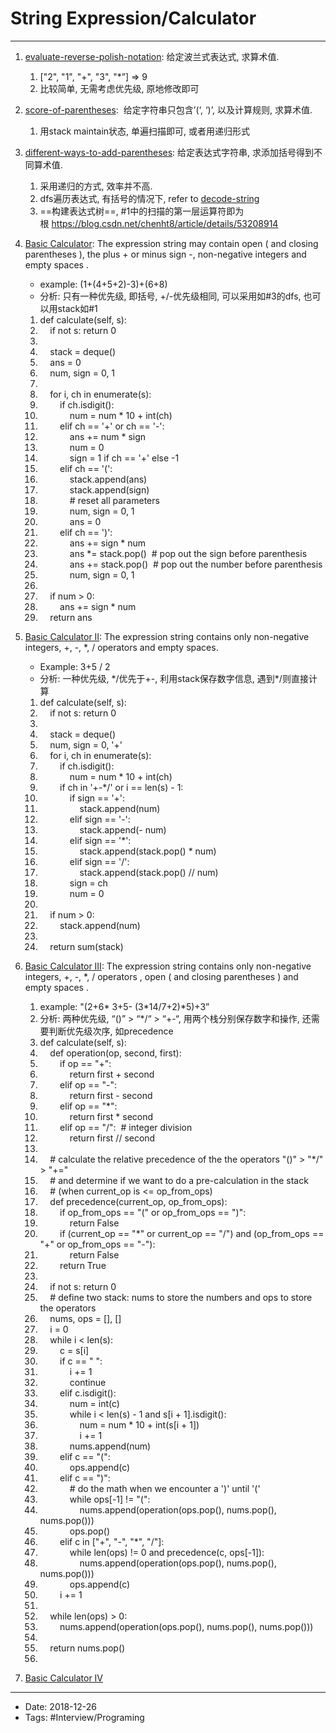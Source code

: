 # String Expression/Calculator
----



1.  [evaluate-reverse-polish-notation](https://leetcode.com/problems/evaluate-reverse-polish-notation/description/): 给定波兰式表达式, 求算术值. 
    1.  \["2", "1", "+", "3", "\*”\] => 9
    2.  比较简单, 无需考虑优先级, 原地修改即可
2.  [score-of-parentheses](https://leetcode.com/problems/score-of-parentheses/description/):  给定字符串只包含’(‘, ‘)’, 以及计算规则, 求算术值. 
    1.  用stack maintain状态, 单遍扫描即可, 或者用递归形式
3.  [different-ways-to-add-parentheses](https://leetcode.com/problems/different-ways-to-add-parentheses/description/): 给定表达式字符串, 求添加括号得到不同算术值. 
    1.  采用递归的方式, 效率并不高.
    2.  dfs遍历表达式, 有括号的情况下, refer to [decode-string](https://leetcode.com/problems/decode-string)
    3.  ==构建表达式树==, #1中的扫描的第一层运算符即为根 https://blog.csdn.net/chenht8/article/details/53208914
4.  [Basic Calculator](https://leetcode.com/problems/basic-calculator): The expression string may contain open ( and closing parentheses ), the plus + or minus sign -, non-negative integers and empty spaces .
    
    *   example: (1+(4+5+2)-3)+(6+8)
    *   分析: 只有一种优先级, 即括号, +/-优先级相同, 可以采用如#3的dfs, 也可以用stack如#1
    
    1.  def calculate(self, s):
    2.      if not s: return 0
    3.  
    4.      stack = deque()
    5.      ans = 0
    6.      num, sign = 0, 1
    7.  
    8.      for i, ch in enumerate(s):
    9.          if ch.isdigit():
    10.              num = num \* 10 + int(ch)
    11.          elif ch == '+' or ch == '-':
    12.              ans += num \* sign
    13.              num = 0
    14.              sign = 1 if ch == '+' else -1
    15.          elif ch == '(':
    16.              stack.append(ans)
    17.              stack.append(sign)
    18.              # reset all parameters
    19.              num, sign = 0, 1
    20.              ans = 0
    21.          elif ch == ')':
    22.              ans += sign \* num
    23.              ans \*= stack.pop()  # pop out the sign before parenthesis
    24.              ans += stack.pop()  # pop out the number before parenthesis
    25.              num, sign = 0, 1
    26.  
    27.      if num > 0:
    28.          ans += sign \* num
    29.      return ans
5.  [Basic Calculator II](https://leetcode.com/problems/basic-calculator-ii): The expression string contains only non-negative integers, +, -, \*, / operators and empty spaces.
    
    *   Example: 3+5 / 2
    *   分析: 一种优先级, \*/优先于+-, 利用stack保存数字信息, 遇到\*/则直接计算
    
    1.  def calculate(self, s):
    2.      if not s: return 0
    3.  
    4.      stack = deque()
    5.      num, sign = 0, '+'
    6.      for i, ch in enumerate(s):
    7.          if ch.isdigit():
    8.              num = num \* 10 + int(ch)
    9.          if ch in '+-\*/' or i == len(s) - 1:
    10.              if sign == '+':
    11.                  stack.append(num)
    12.              elif sign == '-':
    13.                  stack.append(- num)
    14.              elif sign == '\*':
    15.                  stack.append(stack.pop() \* num)
    16.              elif sign == '/':
    17.                  stack.append(stack.pop() // num)
    18.              sign = ch
    19.              num = 0
    20.  
    21.      if num > 0:
    22.          stack.append(num)
    23.  
    24.      return sum(stack)
6.  [Basic Calculator III](https://leetcode.com/problems/basic-calculator-iii): The expression string contains only non-negative integers, +, -, \*, / operators , open ( and closing parentheses ) and empty spaces .
    1.  example: "(2+6\* 3+5- (3\*14/7+2)\*5)+3”
    2.  分析: 两种优先级, “()” > “\*/“ > “+-“, 用两个栈分别保存数字和操作, 还需要判断优先级次序, 如precedence
    3.  def calculate(self, s):
    4.      def operation(op, second, first):
    5.          if op == "+":
    6.              return first + second
    7.          elif op == "-":
    8.              return first - second
    9.          elif op == "\*":
    10.              return first \* second
    11.          elif op == "/":  # integer division
    12.              return first // second
    13.  
    14.      # calculate the relative precedence of the the operators "()" > "\*/" > "+="
    15.      # and determine if we want to do a pre-calculation in the stack
    16.      # (when current\_op is <= op\_from\_ops)
    17.      def precedence(current\_op, op\_from\_ops):
    18.          if op\_from\_ops == "(" or op\_from\_ops == ")":
    19.              return False
    20.          if (current\_op == "\*" or current\_op == "/") and (op\_from\_ops == "+" or op\_from\_ops == "-"):
    21.              return False
    22.          return True
    23.  
    24.      if not s: return 0
    25.      # define two stack: nums to store the numbers and ops to store the operators
    26.      nums, ops = \[\], \[\]
    27.      i = 0
    28.      while i < len(s):
    29.          c = s\[i\]
    30.          if c == " ":
    31.              i += 1
    32.              continue
    33.          elif c.isdigit():
    34.              num = int(c)
    35.              while i < len(s) - 1 and s\[i + 1\].isdigit():
    36.                  num = num \* 10 + int(s\[i + 1\])
    37.                  i += 1
    38.              nums.append(num)
    39.          elif c == "(":
    40.              ops.append(c)
    41.          elif c == ")":
    42.              # do the math when we encounter a ')' until '('
    43.              while ops\[-1\] != "(":
    44.                  nums.append(operation(ops.pop(), nums.pop(), nums.pop()))
    45.              ops.pop()
    46.          elif c in \["+", "-", "\*", "/"\]:
    47.              while len(ops) != 0 and precedence(c, ops\[-1\]):
    48.                  nums.append(operation(ops.pop(), nums.pop(), nums.pop()))
    49.              ops.append(c)
    50.          i += 1
    51.  
    52.      while len(ops) > 0:
    53.          nums.append(operation(ops.pop(), nums.pop(), nums.pop()))
    54.  
    55.      return nums.pop()
    56.  
7.  [Basic Calculator IV](https://leetcode.com/problems/basic-calculator-iv)



----

- Date: 2018-12-26
- Tags: #Interview/Programing 



